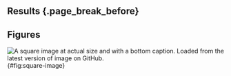 ## Results {.page_break_before}

## Figures

![
**A square image at actual size and with a bottom caption.**
Loaded from the latest version of image on GitHub.
](https://github.com/sq-96/Resources/blob/master/test.png "Square image"){#fig:square-image}

